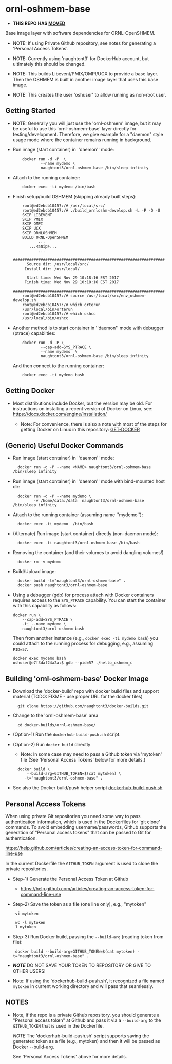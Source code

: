ornl-oshmem-base
================

 - **THIS REPO HAS [MOVED](./MOVED.md)**

Base image layer with software dependencies for ORNL-OpenSHMEM.

 - NOTE: If using Private Github repository, see notes for
         generating a 'Personal Access Tokens'.

 - NOTE: Currently using 'naughtont3' for DockerHub account,
         but ultimately this should be changed.

 - NOTE: This builds Libevent/PMIX/OMPI/UCX to provide a base layer.
         Then the OSHMEM is built in another image layer that uses
         this base image.

 - NOTE: This creates the user 'oshuser' to allow running as non-root user.


Getting Started
---------------

- NOTE: Generally you will just use the 'ornl-oshmem' image, but it
        may be useful to use this 'ornl-oshmem-base' layer directly
        for testing/development.  Therefore, we give example for a "daemon"
        style usage mode where the container remains running in background.

- Run image (start container) in ''daemon'' mode:

    ```
        docker run -d -P  \
                --name mydemo \
                naughtont3/ornl-oshmem-base /bin/sleep infinity
    ```

- Attach to the running container:

    ```
        docker exec -ti mydemo /bin/bash
    ```

- Finish setup/build OSHMEM (skipping already built steps):

    ```
		root@ed2ebcb10457:/# /usr/local/src/
		root@ed2ebcb10457:/# ./build_ornloshm-develop.sh -L -P -O -U
		SKIP LIBEVENT
		SKIP PMIX
		SKIP OMPI
		SKIP UCX
		SKIP ORNLOSHMEM
		BUILD ORNL-OpenSHMEM
               ...
		   ...<snip>...
               ...
		##################################################################
		  Source dir: /usr/local/src/
		 Install dir: /usr/local/

		  Start time: Wed Nov 29 10:18:16 EST 2017
		 Finish time: Wed Nov 29 10:18:16 EST 2017
		##################################################################
		root@ed2ebcb10457:/# source /usr/local/src/env_oshmem-develop.sh
		root@ed2ebcb10457:/# which orterun
		/usr/local/bin/orterun
		root@ed2ebcb10457:/# which oshcc
		/usr/local/bin/oshcc
    ```


- Another method is to start container in ''daemon'' mode
  with debugger (ptrace) capabilties:

    ```
        docker run -d -P \
                --cap-add=SYS_PTRACE \
                --name mydemo  \
                naughtont3/ornl-oshmem-base /bin/sleep infinity
    ```

  And then connect to the running container:

    ```
        docker exec -ti mydemo bash
    ```


Getting Docker
--------------
- Most distributions include Docker, but the version may be old.  For
  instructions on installing a recent version of Docker on Linux,
  see: https://docs.docker.com/engine/installation/

  - Note: For convenience, there is also a note with most of the steps for
    getting Docker on Linux in this repository: [GET-DOCKER](GET-DOCKER)



(Generic) Useful Docker Commands
--------------------------------
- Run image (start container) in ''daemon'' mode:

  ```
    docker run -d -P --name <NAME> naughtont3/ornl-oshmem-base /bin/sleep infinity
  ```

- Run image (start container) in ''daemon'' mode with bind-mounted host dir:

  ```
    docker run -d -P --name mydemo \
           -v /home/data:/data  naughtont3/ornl-oshmem-base /bin/sleep infinity
  ```

- Attach to the running container (assuming name ''mydemo''):

  ```
    docker exec -ti mydemo  /bin/bash
  ```

- (Alternate) Run image (start container) directly (non-daemon mode):

  ```
    docker exec -ti naughtont3/ornl-oshmem-base /bin/bash
  ```

- Removing the container (and their volumes to avoid dangling volumes!)

  ```
    docker rm -v mydemo
  ```

- Build/Upload image:

  ```
    docker build -t="naughtont3/ornl-oshmem-base" .
    docker push naughtont3/ornl-oshmem-base
  ```

 - Using a debugger (gdb) for process attach with Docker containers requires
   access to the `SYS_PTRACE` capability.  You can start the container with
   this capability as follows:

    ```
    docker run \
        --cap-add=SYS_PTRACE \
        -ti --name mydemo \
        naughtont3/ornl-oshmem bash
    ```

   Then from another instance (e.g., `docker exec -ti mydemo bash`) you
   could attach to the running process for debugging, e.g., assuming `PID=57`.

    ```
    docker exec mydemo bash
    oshuser@e7f3daf24a2a:$ gdb --pid=57 ./hello_oshmem_c
    ```


Building 'ornl-oshmem-base' Docker Image
---------------------------------------
- Download the 'docker-build' repo with docker build files and support material
  (TODO: FIXME - use proper URL for the docker files)

  ```
    git clone https://github.com/naughtont3/docker-builds.git
  ```

- Change to the 'ornl-oshmem-base' area

  ```
    cd docker-builds/ornl-oshmem-base/
  ```

- (Option-1) Run the `dockerhub-build-push.sh` script.

- (Option-2) Run `docker build` directly
   - Note: In some case may need to pass a Github token
     via 'mytoken' file  (See 'Personal Access Tokens'
     below for more details.)

  ```
    docker build \
        --build-arg=GITHUB_TOKEN=$(cat mytoken) \
       -t="naughtont3/ornl-oshmem-base" .
  ```

- See also the Docker build/push helper script [dockerhub-build-push.sh](dockerhub-build-push.sh)


Personal Access Tokens
----------------------

When using private Git repositories you need some way to pass authentication
information, which is used in the Dockerfiles for 'git clone' commands.
To avoid embedding username/passwords, Github supports the generation of
"Personal access tokens" that can be passed to Git for authentication.

  https://help.github.com/articles/creating-an-access-token-for-command-line-use

In the current Dockerfile the ```GITHUB_TOKEN``` argument is used to clone
the private repositories.

- Step-1) Generate the Personal Access Token at Github
    - https://help.github.com/articles/creating-an-access-token-for-command-line-use

- Step-2) Save the token as a file (one line only), e.g., "mytoken"

   ```
    vi mytoken

    wc -l mytoken
    1 mytoken
   ```

- Step-3) Run Docker build, passing the  ```--build-arg``` (reading token from file):

   ```
    docker build --build-arg=GITHUB_TOKEN=$(cat mytoken) -t="naughtont3/ornl-oshmem-base" .
   ```

- ***NOTE*** DO NOT SAVE YOUR TOKEN TO REPOSITORY OR GIVE TO OTHER USERS!

- Note: If using the  'dockerhub-build-push.sh', it recognized a file named
    ```mytoken``` in current working directory and will pass that seamlessly.



NOTES
-----
- Note, if the repo is a private Github repository,
  you should generate a "Personal access token" at Github
  and pass it via a ```--build-arg``` to the ```GITHUB_TOKEN```
  that is used in the Dockerfile.

  *NOTE* The 'dockerhub-build-push.sh' script supports
  saving the generated token as a file (e.g., mytoken)
  and then it will be passed as Docker --build-arg.

  See 'Personal Access Tokens' above for more details.

